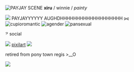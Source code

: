 ![PAYJAY SCENE](https://cdn.discordapp.com/attachments/1277582244478980156/1312751924755562497/Screenshot_2024_1130_132148.png?ex=674da300&is=674c5180&hm=050508653c77ae73883f6ea238e8bfdf7521d38e2cb3282109adcf335ac4a16a&)
**xiru** / winnie / *painty*

![](https://i.ibb.co/tsNw7RC/22-F9-D32-B-76-F1-41-A6-835-C-3-BA1-DC63-D45-F.gif) PAYJAYYYYYY AUGHDHHHHHHHHHHHHHHHHHHH ⪩⪨
![cupioromantic](https://64.media.tumblr.com/073828745b519cdd3f711ea6412814e6/8ad90ffd9c5228ee-22/s75x75_c1/a057801eeeec27636074e114af4a041f3e50a554.pnj) ![agender](https://64.media.tumblr.com/1ca04cebb0e8b8a73e05e61a7d1e5d9f/f8fe48411339d1b7-42/s75x75_c1/a43a07f4103128aba84d9d0ffd0a891cf5653c31.pnj) ![pansexual](https://64.media.tumblr.com/aa64c9f163bc2ac7d80e1fc72711ce53/c210fbb653ff44a2-78/s75x75_c1/dcb2083661447fbae77ddbbfaed1f5e6b9617d1b.pnj) 

𝄢 social

![](https://i.ibb.co/4tRhkjd/23-E0791-E-F67-D-42-A8-AFCF-2401-A1533592.png) [pixilart](https://www.pixilart.com/nenetism) ![](https://i.ibb.co/4tRhkjd/23-E0791-E-F67-D-42-A8-AFCF-2401-A1533592.png)

retired from pony town regis >__O

![](https://64.media.tumblr.com/de48c10d82f8c2cadfda2796c6ab13b7/273f50112f8b00b0-fb/s75x75_c1/60f7177588abc6f14f20927fcd613cd18ed2c2ec.gifv)
